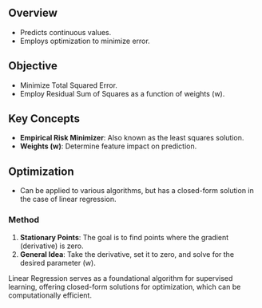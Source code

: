 ## Overview
- Predicts continuous values.
- Employs optimization to minimize error.

## Objective
- Minimize Total Squared Error.
- Employ Residual Sum of Squares as a function of weights \(w\).

## Key Concepts
- **Empirical Risk Minimizer**: Also known as the least squares solution.
- **Weights \(w\)**: Determine feature impact on prediction.

## Optimization
- Can be applied to various algorithms, but has a closed-form solution in the case of linear regression.
  
### Method
1. **Stationary Points**: The goal is to find points where the gradient (derivative) is zero.
2. **General Idea**: Take the derivative, set it to zero, and solve for the desired parameter \(w\).

Linear Regression serves as a foundational algorithm for supervised learning, offering closed-form solutions for optimization, which can be computationally efficient.